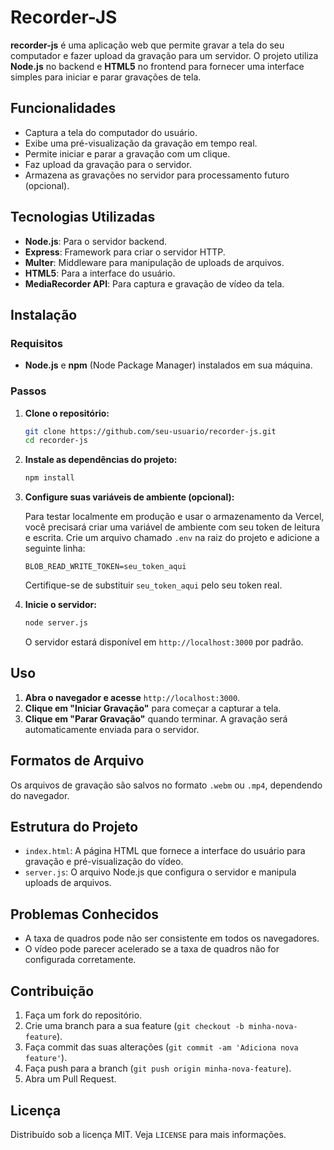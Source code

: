# Recorder-JS

**recorder-js** é uma aplicação web que permite gravar a tela do seu computador e fazer upload da gravação para um servidor. O projeto utiliza **Node.js** no backend e **HTML5** no frontend para fornecer uma interface simples para iniciar e parar gravações de tela.

## Funcionalidades

- Captura a tela do computador do usuário.
- Exibe uma pré-visualização da gravação em tempo real.
- Permite iniciar e parar a gravação com um clique.
- Faz upload da gravação para o servidor.
- Armazena as gravações no servidor para processamento futuro (opcional).

## Tecnologias Utilizadas

- **Node.js**: Para o servidor backend.
- **Express**: Framework para criar o servidor HTTP.
- **Multer**: Middleware para manipulação de uploads de arquivos.
- **HTML5**: Para a interface do usuário.
- **MediaRecorder API**: Para captura e gravação de vídeo da tela.

## Instalação

### Requisitos

- **Node.js** e **npm** (Node Package Manager) instalados em sua máquina.

### Passos

1. **Clone o repositório:**

    ```bash
    git clone https://github.com/seu-usuario/recorder-js.git
    cd recorder-js
    ```

2. **Instale as dependências do projeto:**

    ```bash
    npm install
    ```

3. **Configure suas variáveis de ambiente (opcional):**

    Para testar localmente em produção e usar o armazenamento da Vercel, você precisará criar uma variável de ambiente com seu token de leitura e escrita. Crie um arquivo chamado `.env` na raiz do projeto e adicione a seguinte linha:

    ```env
    BLOB_READ_WRITE_TOKEN=seu_token_aqui
    ```

    Certifique-se de substituir `seu_token_aqui` pelo seu token real.

4. **Inicie o servidor:**

    ```bash
    node server.js
    ```

    O servidor estará disponível em `http://localhost:3000` por padrão.

## Uso

1. **Abra o navegador e acesse** `http://localhost:3000`.
2. **Clique em "Iniciar Gravação"** para começar a capturar a tela.
3. **Clique em "Parar Gravação"** quando terminar. A gravação será automaticamente enviada para o servidor.

## Formatos de Arquivo

Os arquivos de gravação são salvos no formato `.webm` ou `.mp4`, dependendo do navegador.

## Estrutura do Projeto

- `index.html`: A página HTML que fornece a interface do usuário para gravação e pré-visualização do vídeo.
- `server.js`: O arquivo Node.js que configura o servidor e manipula uploads de arquivos.

## Problemas Conhecidos

- A taxa de quadros pode não ser consistente em todos os navegadores.
- O vídeo pode parecer acelerado se a taxa de quadros não for configurada corretamente.

## Contribuição

1. Faça um fork do repositório.
2. Crie uma branch para a sua feature (`git checkout -b minha-nova-feature`).
3. Faça commit das suas alterações (`git commit -am 'Adiciona nova feature'`).
4. Faça push para a branch (`git push origin minha-nova-feature`).
5. Abra um Pull Request.

## Licença

Distribuído sob a licença MIT. Veja `LICENSE` para mais informações.